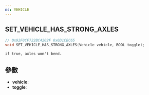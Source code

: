 ```yaml
---
ns: VEHICLE
---
```

## SET_VEHICLE_HAS_STRONG_AXLES

```c
// 0x92F0CF722BC4202F 0x0D1CBC65
void SET_VEHICLE_HAS_STRONG_AXLES(Vehicle vehicle, BOOL toggle);
```

```
if true, axles won't bend.  
```

## 參數
* **vehicle**: 
* **toggle**: 


